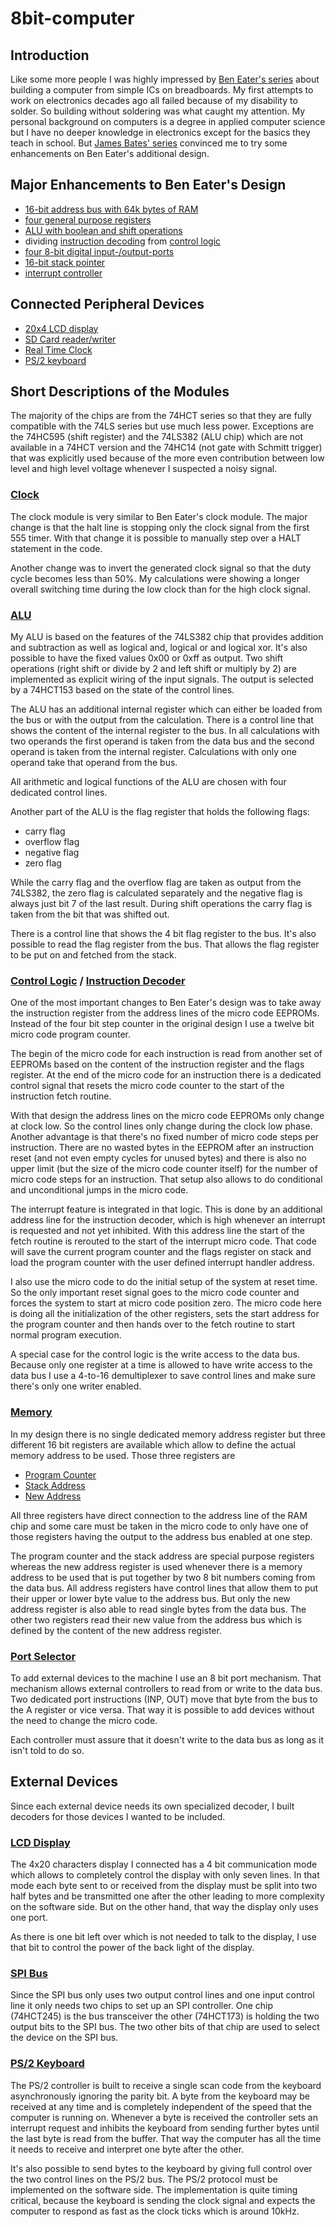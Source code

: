 # 8bit-computer
## Introduction
Like some more people I was highly impressed by [Ben Eater's series](https://www.youtube.com/playlist?list=PLowKtXNTBypGqImE405J2565dvjafglHU) about building a computer from simple ICs on breadboards. My first attempts to work on electronics decades ago all failed because of my disability to solder. So building without soldering was what caught my attention.
My personal background on computers is a degree in applied computer science but I have no deeper knowledge in electronics except for the basics they teach in school. But [James Bates' series](https://www.youtube.com/playlist?list=PL_i7PfWMNYobSPpg1_voiDe6qBcjvuVui) convinced me to try some enhancements on Ben Eater's additional design.

## Major Enhancements to Ben Eater's Design
* [16-bit address bus with 64k bytes of RAM](Schematics/memory.pdf)
* [four general purpose registers](Schematics/Register.pdf)
* [ALU with boolean and shift operations](Schematics/ALU.pdf)
* dividing [instruction decoding](Schematics/InstructionDecoder.pdf) from [control logic](Schematics/ControlLogic.pdf)
* [four 8-bit digital input-/output-ports](Schematics/PortSelector.pdf)
* [16-bit stack pointer](Schematics/StackAddress.pdf)
* [interrupt controller](Schematics/InstructionDecoder.pdf)

## Connected Peripheral Devices
* [20x4 LCD display](Schematics/LCD.pdf) 
* [SD Card reader/writer](Schematics/SPI.pdf)
* [Real Time Clock](Schematics/SPI.pdf)
* [PS/2 keyboard](Schematics/PS2Controler.pdf)

## Short Descriptions of the Modules
The majority of the chips are from the 74HCT series so that they are fully compatible with the 74LS series but use much less power. Exceptions are the 74HC595 (shift register) and the 74LS382 (ALU chip) which are not available in a 74HCT version and the 74HC14 (not gate with Schmitt trigger) that was explicitly used because of the more even contribution between low level and high level voltage whenever I suspected a noisy signal.

### [Clock](Schematics/Clock.pdf)
The clock module is very similar to Ben Eater's clock module. The major change is that the halt line is stopping only the clock signal from the first 555 timer. With that change it is possible to manually step over a HALT statement in the code.

Another change was to invert the generated clock signal so that the duty cycle becomes less than 50%. My calculations were showing a longer overall switching time during the low clock than for the high clock signal.

### [ALU](Schematics/ALU.pdf)
My ALU is based on the features of the 74LS382 chip that provides addition and subtraction as well as logical and, logical or and logical xor. It's also possible to have the fixed values 0x00 or 0xff as output. Two shift operations (right shift or divide by 2 and left shift or multiply by 2) are implemented as explicit wiring of the input signals. The output is selected by a 74HCT153 based on the state of the control lines.

The ALU has an additional internal register which can either be loaded from the bus or with the output from the calculation. There is a control line that shows the content of the internal register to the bus. In all calculations with two operands the first operand is taken from the data bus and the second operand is taken from the internal register. Calculations with only one operand take that operand from the bus.

All arithmetic and logical functions of the ALU are chosen with four dedicated control lines.   

Another part of the ALU is the flag register that holds the following flags:
* carry flag
* overflow flag
* negative flag
* zero flag

While the carry flag and the overflow flag are taken as output from the 74LS382, the zero flag is calculated separately and the negative flag is always just bit 7 of the last result. During shift operations the carry flag is taken from the bit that was shifted out.

There is a control line that shows the 4 bit flag register to the bus. It's also possible to read the flag register from the bus. That allows the flag register to be put on and fetched from the stack.

### [Control Logic](Schematics/ControlLogic.pdf) / [Instruction Decoder](Schematics/InstructionDecoder.pdf)
One of the most important changes to Ben Eater's design was to take away the instruction register from the address lines of the micro code EEPROMs. Instead of the four bit step counter in the original design I use a twelve bit micro code program counter.

The begin of the micro code for each instruction is read from another set of EEPROMs based on the content of the instruction register and the flags register. At the end of the micro code for an instruction there is a dedicated control signal that resets the micro code counter to the start of the instruction fetch routine.

With that design the address lines on the micro code EEPROMs only change at clock low. So the control lines only change during the clock low phase. Another advantage is that there's no fixed number of micro code steps per instruction. There are no wasted bytes in the EEPROM after an instruction reset (and not even empty cycles for unused bytes) and there is also no upper limit (but the size of the micro code counter itself) for the number of micro code steps for an instruction. That setup also allows to do conditional and unconditional jumps in the micro code.

The interrupt feature is integrated in that logic. This is done by an additional address line for the instruction decoder, which is high whenever an interrupt is requested and not yet inhibited. With this address line the start of the fetch routine is rerouted to the start of the interrupt micro code. That code will save the current program counter and the flags register on stack and load the program counter with the user defined interrupt handler address. 

I also use the micro code to do the initial setup of the system at reset time. So the only important reset signal goes to the micro code counter and forces the system to start at micro code position zero. The micro code here is doing all the initialization of the other registers, sets the start address for the program counter and then hands over to the fetch routine to start normal program execution.

A special case for the control logic is the write access to the data bus. Because only one register at a time is allowed to have write access to the data bus I use a 4-to-16 demultiplexer to save control lines and make sure there's only one writer enabled. 

### [Memory](Schematics/memory.pdf)
In my design there is no single dedicated memory address register but three different 16 bit registers are available which allow to define the actual memory address to be used. Those three registers are
* [Program Counter](Schematics/ProgramCounter.pdf)
* [Stack Address](Schematics/StackAddress.pdf)
* [New Address](Schematics/NewAddress.pdf)

All three registers have direct connection to the address line of the RAM chip and some care must be taken in the micro code to only have one of those registers having the output to the address bus enabled at one step.

The program counter and the stack address are special purpose registers whereas the new address register is used whenever there is a memory address to be used that is put together by two 8 bit numbers coming from the data bus. All address registers have control lines that allow them to put their upper or lower byte value to the address bus. But only the new address register is also able to read single bytes from the data bus. The other two registers read their new value from the address bus which is defined by the content of the new address register.

### [Port Selector](Schematics/PortSelector.pdf)
To add external devices to the machine I use an 8 bit port mechanism. That mechanism allows external controllers to read from or write to the data bus. Two dedicated port instructions (INP, OUT) move that byte from the bus to the A register or vice versa. That way it is possible to add devices without the need to change the micro code.

Each controller must assure that it doesn't write to the data bus as long as it isn't told to do so. 

## External Devices
Since each external device needs its own specialized decoder, I built decoders for those devices I wanted to be included.

### [LCD Display](Schematics/LCD.pdf)
The 4x20 characters display I connected has a 4 bit communication mode which allows to completely control the display with only seven lines. In that mode each byte sent to or received from the display must be split into two half bytes and be transmitted one after the other leading to more complexity on the software side. But on the other hand, that way the display only uses one port.

As there is one bit left over which is not needed to talk to the display, I use that bit to control the power of the back light of the display.

### [SPI Bus](Schematics/SPI.pdf)
Since the SPI bus only uses two output control lines and one input control line it only needs two chips to set up an SPI controller. One chip (74HCT245) is the bus transceiver the other (74HCT173) is holding the two output bits to the SPI bus. The two other bits of that chip are used to select the device on the SPI bus.

### [PS/2 Keyboard](Schematics/PS2Controler.pdf)
The PS/2 controller is built to receive a single scan code from the keyboard asynchronously ignoring the parity bit. A byte from the keyboard may be received at any time and is completely independent of the speed that the computer is running on. Whenever a byte is received the controller sets an interrupt request and inhibits the keyboard from sending further bytes until the last byte is read from the buffer. That way the computer has all the time it needs to receive and interpret one byte after the other.

It's also possible to send bytes to the keyboard by giving full control over the two control lines on the PS/2 bus. The PS/2 protocol must be implemented on the software side. The implementation is quite timing critical, because the keyboard is sending the clock signal and expects the computer to respond as fast as the clock ticks which is around 10kHz.